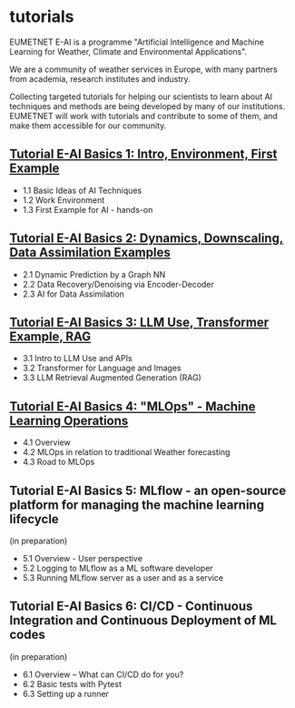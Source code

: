 # tutorials

EUMETNET E-AI is a programme "Artificial Intelligence and Machine Learning for Weather, Climate and Environmental Applications". 

We are a community of weather services in Europe, with many partners from academia, research institutes and industry. 

Collecting targeted tutorials for helping our scientists to learn about AI techniques and methods are being developed by many of our institutions. EUMETNET will work with tutorials and contribute to some of them, and make them accessible for our community. 

## [Tutorial E-AI Basics 1: Intro, Environment, First Example](tutorial1/)
- 1.1 Basic Ideas of AI Techniques
- 1.2 Work Environment
- 1.3 First Example for AI - hands-on

## [Tutorial E-AI Basics 2: Dynamics, Downscaling, Data Assimilation Examples](tutorial2/)
- 2.1 Dynamic Prediction by a Graph NN
- 2.2 Data Recovery/Denoising via Encoder-Decoder
- 2.3 AI for Data Assimilation

## [Tutorial E-AI Basics 3: LLM Use, Transformer Example, RAG](tutorial3/)
- 3.1 Intro to LLM Use and APIs
- 3.2 Transformer for Language and Images
- 3.3 LLM Retrieval Augmented Generation (RAG)

## [Tutorial E-AI Basics 4: "MLOps" - Machine Learning Operations](tutorial4/)
- 4.1 Overview
- 4.2 MLOps in relation to traditional Weather forecasting
- 4.3 Road to MLOps

## Tutorial E-AI Basics 5: MLflow - an open-source platform for managing the machine learning lifecycle
(in preparation)
- 5.1 Overview - User perspective
- 5.2 Logging to MLflow as a ML software developer
- 5.3 Running MLflow server as a user and as a service

## Tutorial E-AI Basics 6: CI/CD - Continuous Integration and Continuous Deployment of ML codes
(in preparation)
- 6.1 Overview – What can CI/CD do for you?
- 6.2 Basic tests with Pytest
- 6.3 Setting up a runner
